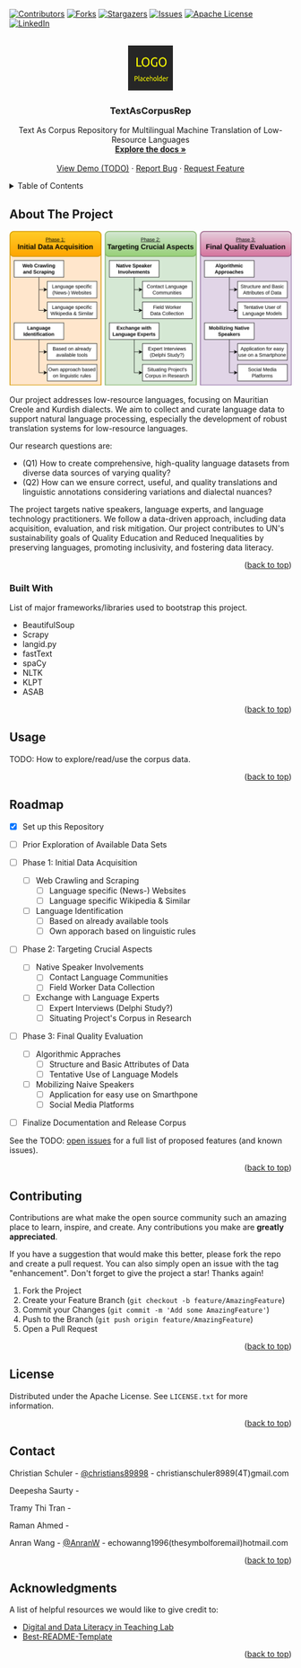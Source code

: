 <a name="readme-top"></a>

<!-- PROJECT SHIELDS -->
<!--
*** We are using markdown "reference style" links for readability.
*** Reference links are enclosed in brackets [ ] instead of parentheses ( ).
*** See the bottom of this document for the declaration of the reference variables
*** for contributors-url, forks-url, etc. This is an optional, concise syntax you may use.
*** https://www.markdownguide.org/basic-syntax/#reference-style-links
-->
[![Contributors][contributors-shield]][contributors-url]
[![Forks][forks-shield]][forks-url]
[![Stargazers][stars-shield]][stars-url]
[![Issues][issues-shield]][issues-url]
[![Apache License][license-shield]][license-url]
[![LinkedIn][linkedin-shield]][linkedin-url]



<!-- PROJECT LOGO -->
<br />
<div align="center">
  <a href="https://github.com/christianschuler8989/TextAsCorpusRep">
    <img src="images/logo.png" alt="Logo" width="80" height="80">
  </a>

  <h3 align="center">TextAsCorpusRep</h3>

  <p align="center">
    Text As Corpus Repository for Multilingual Machine Translation of Low-Resource Languages
    <br />
    <a href="https://github.com/christianschuler8989/TextAsCorpusRep/tree/main/docs"><strong>Explore the docs »</strong></a>
    <br />
    <br />
    <a href="https://github.com/christianschuler8989/TextAsCorpusRep">View Demo (TODO)</a>
    ·
    <a href="https://github.com/christianschuler8989/TextAsCorpusRep/issues">Report Bug</a>
    ·
    <a href="https://github.com/christianschuler8989/TextAsCorpusRep/issues">Request Feature</a>
  </p>
</div>




<!-- TABLE OF CONTENTS -->
<details>
  <summary>Table of Contents</summary>
  <ol>
    <li>
      <a href="#about-the-project">About The Project</a>
      <ul>
        <li><a href="#built-with">Built With</a></li>
      </ul>
    </li>
    <li><a href="#usage">Usage</a></li>
    <li><a href="#roadmap">Roadmap</a></li>
    <li><a href="#contributing">Contributing</a></li>
    <li><a href="#license">License</a></li>
    <li><a href="#contact">Contact</a></li>
    <li><a href="#acknowledgments">Acknowledgments</a></li>
  </ol>
</details>



<!-- ABOUT THE PROJECT -->
## About The Project

[![Project Name Screen Shot][project-screenshot]](https://example.com)

Our project addresses low-resource languages, focusing on Mauritian Creole and Kurdish dialects. We aim to collect and curate language data to support natural language processing, especially the development of robust translation systems for low-resource languages. 

Our research questions are: 
* (Q1) How to create comprehensive, high-quality language datasets from diverse data sources
of varying quality? 
* (Q2) How can we ensure correct, useful, and quality translations and linguistic
annotations considering variations and dialectal nuances? 

The project targets native speakers, language experts, and language technology practitioners. We follow a data-driven approach, including data acquisition, evaluation, and risk mitigation. Our project contributes to UN's sustainability goals of Quality Education and Reduced Inequalities by preserving languages, promoting inclusivity, and fostering data literacy.

<p align="right">(<a href="#readme-top">back to top</a>)</p>



### Built With

List of major frameworks/libraries used to bootstrap this project.

* BeautifulSoup
* Scrapy
* langid.py
* fastText
* spaCy
* NLTK
* KLPT
* ASAB

<p align="right">(<a href="#readme-top">back to top</a>)</p>



<!-- USAGE -->
## Usage

TODO: How to explore/read/use the corpus data.

<p align="right">(<a href="#readme-top">back to top</a>)</p>



<!-- ROADMAP -->
## Roadmap

- [x] Set up this Repository
- [ ] Prior Exploration of Available Data Sets
- [ ] Phase 1: Initial Data Acquisition
    - [ ] Web Crawling and Scraping
        - [ ] Language specific (News-) Websites
        - [ ] Language specific Wikipedia & Similar
    - [ ] Language Identification
        - [ ] Based on already available tools
        - [ ] Own apporach based on linguistic rules
- [ ] Phase 2: Targeting Crucial Aspects
    - [ ] Native Speaker Involvements
        - [ ] Contact Language Communities
        - [ ] Field Worker Data Collection
    - [ ] Exchange with Language Experts
        - [ ] Expert Interviews (Delphi Study?)
        - [ ] Situating Project's Corpus in Research
- [ ] Phase 3: Final Quality Evaluation
    - [ ] Algorithmic Appraches
        - [ ] Structure and Basic Attributes of Data
        - [ ] Tentative Use of Language Models
    - [ ] Mobilizing Naive Speakers
        - [ ] Application for easy use on Smarthpone
        - [ ] Social Media Platforms
- [ ] Finalize Documentation and Release Corpus


See the TODO: [open issues](https://github.com/christianschuler8989/TextAsCorpusRep/issues) for a full list of proposed features (and known issues).

<p align="right">(<a href="#readme-top">back to top</a>)</p>



<!-- CONTRIBUTING -->
## Contributing

Contributions are what make the open source community such an amazing place to learn, inspire, and create. Any contributions you make are **greatly appreciated**.

If you have a suggestion that would make this better, please fork the repo and create a pull request. You can also simply open an issue with the tag "enhancement".
Don't forget to give the project a star! Thanks again!

1. Fork the Project
2. Create your Feature Branch (`git checkout -b feature/AmazingFeature`)
3. Commit your Changes (`git commit -m 'Add some AmazingFeature'`)
4. Push to the Branch (`git push origin feature/AmazingFeature`)
5. Open a Pull Request

<p align="right">(<a href="#readme-top">back to top</a>)</p>



<!-- LICENSE -->
## License

Distributed under the Apache License. See `LICENSE.txt` for more information.

<p align="right">(<a href="#readme-top">back to top</a>)</p>



<!-- CONTACT -->
## Contact

Christian Schuler - [@christians89898](https://twitter.com/christians89898) - christianschuler8989(4T)gmail.com

Deepesha Saurty - 

Tramy Thi Tran - 

Raman Ahmed - 

Anran Wang - [@AnranW](https://github.com/AnranW) - echowanng1996(thesymbolforemail)hotmail.com

<p align="right">(<a href="#readme-top">back to top</a>)</p>



<!-- ACKNOWLEDGMENTS -->
## Acknowledgments

A list of helpful resources we would like to give credit to:

* [Digital and Data Literacy in Teaching Lab](https://www.isa.uni-hamburg.de/ddlitlab.html)
* [Best-README-Template](https://github.com/othneildrew/Best-README-Template) 

<p align="right">(<a href="#readme-top">back to top</a>)</p>



<!-- MARKDOWN LINKS & IMAGES -->
<!-- https://www.markdownguide.org/basic-syntax/#reference-style-links -->
[contributors-shield]: https://img.shields.io/github/contributors/christianschuler8989/TextAsCorpusRep.svg?style=for-the-badge
[contributors-url]: https://github.com/christianschuler8989/TextAsCorpusRep/graphs/contributors
[forks-shield]: https://img.shields.io/github/forks/christianschuler8989/TextAsCorpusRep.svg?style=for-the-badge
[forks-url]: https://github.com/christianschuler8989/TextAsCorpusRep/network/members
[stars-shield]: https://img.shields.io/github/stars/christianschuler8989/TextAsCorpusRep.svg?style=for-the-badge
[stars-url]: https://github.com/christianschuler8989/TextAsCorpusRep/stargazers
[issues-shield]: https://img.shields.io/github/issues/christianschuler8989/TextAsCorpusRep.svg?style=for-the-badge
[issues-url]: https://github.com/christianschuler8989/TextAsCorpusRep/issues
[license-shield]: https://img.shields.io/github/license/christianschuler8989/TextAsCorpusRep.svg?style=for-the-badge
[license-url]: https://github.com/christianschuler8989/TextAsCorpusRep/blob/main/LICENSE
[linkedin-shield]: https://img.shields.io/badge/-LinkedIn-black.svg?style=for-the-badge&logo=linkedin&colorB=555
[linkedin-url]: https://www.linkedin.com/in/christian-schuler-59090a177/
[project-screenshot]: images/screenshot.png


